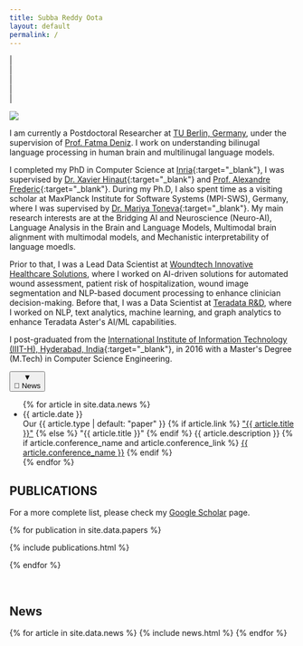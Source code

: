 ```yaml
---
title: Subba Reddy Oota
layout: default
permalink: /
---
```


| <a href="{{ site.google_scholar_url }}" target="_blank" style="text-align:center; display:block"><i class="ai ai-google-scholar-square ai-3x"></i></a> | <a href="https://linkedin.com/in/{{ site.linkedin_username }}" target="_blank" style="text-align:center; display:block"><i class="fa fa-linkedin ai-3x"></i></a> | <a href="https://github.com/{{ site.github_username }}" target="_blank" style="text-align:center; display:block"><i class="fa fa-github ai-3x"></i></a> | <a href="https://x.com/{{ site.twitter_username }}" target="_blank" style="text-align:center; display:block"><i class="fa fa-twitter ai-3x"></i></a> |

<link rel="stylesheet" href="{{ site.baseurl }}/css/news-ticker.css">

<img class="profile-picture" src="{{site.url}}{{site.baseurl}}/images/profile-picture/img_0118.jpg" />

I am currently a Postdoctoral Researcher at [TU Berlin, Germany](https://denizenslab.github.io/), under the supervision of [Prof. Fatma Deniz](https://www.fatmanet.com/). I work on understanding bilinugal language processing in human brain and multilinugal language models.

I completed my PhD in Computer Science at [Inria](https://team.inria.fr/mnemosyne/team-members/){:target="_blank"}, I was supervised by [Dr. Xavier Hinaut](https://sites.google.com/site/xavierhinaut/){:target="_blank"} and [Prof. Alexandre Frederic](https://www.labri.fr/perso/falexand/){:target="_blank"}. During my Ph.D, I also spent time as a visiting scholar at MaxPlanck Institute for Software Systems (MPI-SWS), Germany, where I was supervised by [Dr. Mariya Toneva](https://mtoneva.com/){:target="_blank"}. My main research interests are at the Bridging AI and Neuroscience (Neuro-AI), Language Analysis in the Brain and Language Models, Multimodal brain alignment with multimodal models, and Mechanistic interpretability of language moedls.
<!-- My projects include score-based diffusion probabilistic models for video prediction, generation, interpolation; multi-resolution image generation; self-supervised video prediction using dynamical modelling; 3D human pose estimation and inverse kinematics from videos. -->

<!-- I also work as an AI Advisor to [Blue Lion Labs](https://bluelionlabs.com/){:target="_blank"}. -->
 
Prior to that, I was a Lead Data Scientist at [Woundtech Innovative Healthcare Solutions](https://woundtech.net/), where I worked on AI-driven solutions for automated wound assessment, patient risk of hospitalization, wound image segmentation and NLP-based document processing to enhance clinician decision-making. Before that, I was a Data Scientist at [Teradata R&D](https://www.teradata.com/), where I worked on NLP, text analytics, machine learning, and graph analytics to enhance Teradata Aster's AI/ML capabilities. 
<!-- In 2019 and 2020, I was an AI Scientist in Residence at [NextAI](https://www.nextcanada.com/next-ai/){:target="_blank"}. -->

<!-- Previously, I worked as a Research Fellow with [Prof. C. V. Jawahar](https://faculty.iiit.ac.in/~jawahar/){:target="_blank"} at [IIIT-Hyderabad](https://cvit.iiit.ac.in){:target="_blank"} on automated lip synthesis for translation of a video into a different languages. I was a Mentor for the first [Foundations of AI/ML](https://www.talentsprint.com/aiml.dpl){:target="_blank"} certificate program for industry professionals by IIIT-H Machine Learning Lab. Prior to that, I worked at [GreyOrange Robotics](http://www.greyorange.com/){:target="_blank"} on real time embedded vision in videos for warehouse automation, and autonomous robots; and at [Airbus, India](http://www.airbus.com/){:target="_blank"} on software development and integration. -->

I post-graduated from the [International Institute of Information Technology (IIIT-H), Hyderabad, India](https://www.iiit.ac.in/){:target="_blank"}, in 2016 with a Master's Degree (M.Tech) in Computer Science Engineering.

<!-- News Ticker -->
<!-- <div class="news-ticker">
    <div class="news-icon">
        <i class="fa fa-newspaper-o" aria-hidden="true"></i>
    </div>
    <div class="news-ticker-content">
        {% for article in site.data.news limit:5 %}
            <span class="news-ticker-item">
                <span class="news-ticker-date">{{ article.date }}</span>
                {{ article.news }}
            </span>
        {% endfor %}
        <span class="news-ticker-item">
            <a href="{{ site.baseurl }}/news">View all news...</a>
        </span>
    </div>
</div> -->

<!-- Replace your news section in index.md with this -->
<!-- News Section -->
<div class="news-section-box">
    <button class="news-header" onclick="toggleNews()" aria-expanded="true">
        <span class="news-toggle" id="newsToggle">▼</span>
        <div class="news-title">
            <span class="news-icon">📢</span> News
        </div>
    </button>
    <div class="news-content expanded" id="newsContent">
        <ul class="news-list">
            {% for article in site.data.news %}
            <li class="news-item-row">
                <div class="news-date-col">
                    <div class="news-date">{{ article.date }}</div>
                </div>
                <div class="news-text-col">
                    Our {{ article.type | default: "paper" }}
                    {% if article.link %}
                    <a href="{{ article.link }}" target="_blank">"{{ article.title }}"</a>
                    {% else %}
                    "{{ article.title }}"
                    {% endif %}
                    {{ article.description }}
                    {% if article.conference_name and article.conference_link %}
                    <a class="conf-link" href="{{ article.conference_link }}" target="_blank">{{ article.conference_name }}</a>
                    {% endif %}
                </div>
            </li>
            {% endfor %}
        </ul>
    </div>
</div>


<!-- <br/> -->

## PUBLICATIONS

<!-- | <a href="{{ site.google_scholar_url }}" target="_blank" style="text-align:center; display:block"><i class="ai ai-google-scholar-square ai-3x"></i></a> | -->

For a more complete list, please check my <a href="{{ site.google_scholar_url }}" target="_blank">Google Scholar</a> page.

{% for publication in site.data.papers %}

{% include publications.html %}

{% endfor %}

<p>&nbsp;</p>

## News

<table>
{% for article in site.data.news %}
<tr>
{% include news.html %}
</tr>
{% endfor %}
</table>

<script>
function toggleNews() {
    const content = document.getElementById('newsContent');
    const toggle = document.getElementById('newsToggle');
    
    if (content.classList.contains('expanded')) {
        content.classList.remove('expanded');
        toggle.classList.remove('expanded');
    } else {
        content.classList.add('expanded');
        toggle.classList.add('expanded');
    }
}
</script>